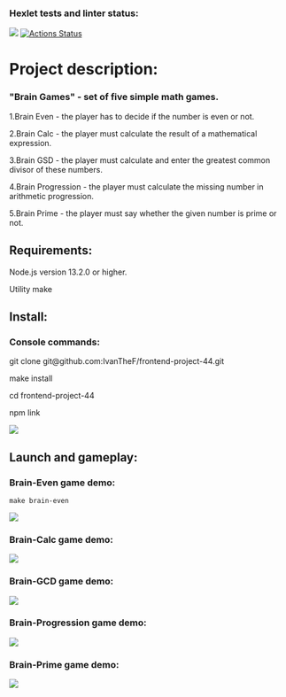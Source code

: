 ### Hexlet tests and linter status:
<a href="https://codeclimate.com/github/IvanTheF/frontend-project-44/maintainability"><img src="https://api.codeclimate.com/v1/badges/b83a7dd240f1f9461d48/maintainability" /></a>
[![Actions Status](https://github.com/IvanTheF/frontend-project-44/workflows/hexlet-check/badge.svg)](https://github.com/IvanTheF/frontend-project-44/actions)

<h1>Project description:</h1>

<h3>"Brain Games" - set of five simple math games.</h3>

<p>1.Brain Even - the player has to decide if the number is even or not.</p>

<p>2.Brain Calc - the player must calculate the result of a mathematical expression.</p>

<p>3.Brain GSD - the player must calculate and enter the greatest common divisor of these numbers.</p>

<p>4.Brain Progression - the player must calculate the missing number in arithmetic progression.</p>

<p>5.Brain Prime - the player must say whether the given number is prime or not.</p>

<h2>Requirements:</h2>

<p>Node.js version 13.2.0 or higher.</p>

<p>Utility make</p>

<h2>Install:</h2>

<h3>Console commands:</h3>

<p>git clone git@github.com:IvanTheF/frontend-project-44.git</p>

<p>make install</p>

<p>cd frontend-project-44</p>

<p>npm link</p>

<a href="https://asciinema.org/a/AWnbejDvwWNqOYtaNpMxtQPzW" target="_blank"><img src="https://asciinema.org/a/AWnbejDvwWNqOYtaNpMxtQPzW.svg" /></a>


<h2>Launch and gameplay:</h2>

<h3>Brain-Even game demo:</h3>

`make brain-even`

<a href="https://asciinema.org/a/VQhMdxlVNdTIkIzYEXIy6Cjxd" target="_blank"><img src="https://asciinema.org/a/VQhMdxlVNdTIkIzYEXIy6Cjxd.svg" /></a>

<h3>Brain-Calc game demo:</h3>

<a href="https://asciinema.org/a/SwGegPWtRFx2DlAMqgi9UNPt5" target="_blank"><img src="https://asciinema.org/a/SwGegPWtRFx2DlAMqgi9UNPt5.svg" /></a>

<h3>Brain-GCD game demo:</h3>

<a href="https://asciinema.org/a/6gPyBYHfwD3aTJ7CgtAH14lQX" target="_blank"><img src="https://asciinema.org/a/6gPyBYHfwD3aTJ7CgtAH14lQX.svg" /></a>

<h3>Brain-Progression game demo:</h3>

<a href="https://asciinema.org/a/JcllKWms23cJRrzX3Onu1IFCp" target="_blank"><img src="https://asciinema.org/a/JcllKWms23cJRrzX3Onu1IFCp.svg" /></a>

<h3>Brain-Prime game demo:</h3>

<a href="https://asciinema.org/a/ZWg9NVSgFAYLDFp3cxQJVs014" target="_blank"><img src="https://asciinema.org/a/ZWg9NVSgFAYLDFp3cxQJVs014.svg" /></a>
